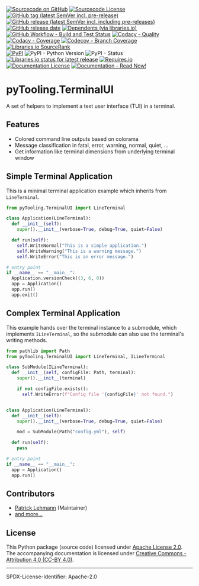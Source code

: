 [![Sourcecode on GitHub](https://img.shields.io/badge/pyTooling-pyTooling.TerminalUI-323131.svg?logo=github&longCache=true)](https://GitHub.com/pyTooling/pyTooling.TerminalUI)
[![Sourcecode License](https://img.shields.io/pypi/l/pyTooling.TerminalUI?logo=GitHub&label=code%20license)](LICENSE.md)
[![GitHub tag (latest SemVer incl. pre-release)](https://img.shields.io/github/v/tag/pyTooling/pyTooling.TerminalUI?logo=GitHub&include_prereleases)](https://GitHub.com/pyTooling/pyTooling.TerminalUI/tags)
[![GitHub release (latest SemVer incl. including pre-releases)](https://img.shields.io/github/v/release/pyTooling/pyTooling.TerminalUI?logo=GitHub&include_prereleases)](https://GitHub.com/pyTooling/pyTooling.TerminalUI/releases/latest)
[![GitHub release date](https://img.shields.io/github/release-date/pyTooling/pyTooling.TerminalUI?logo=GitHub)](https://GitHub.com/pyTooling/pyTooling.TerminalUI/releases)
[![Dependents (via libraries.io)](https://img.shields.io/librariesio/dependents/pypi/pyTooling.TerminalUI?logo=librariesdotio)](https://GitHub.com/pyTooling/pyTooling.TerminalUI/network/dependents)  
[![GitHub Workflow - Build and Test Status](https://img.shields.io/github/workflow/status/pyTooling/pyTooling.TerminalUI/Unit%20Testing,%20Coverage%20Collection,%20Package,%20Release,%20Documentation%20and%20Publish?label=Pipeline&logo=GitHub%20Actions&logoColor=FFFFFF)](https://GitHub.com/pyTooling/pyTooling.TerminalUI/actions/workflows/Pipeline.yml)
[![Codacy - Quality](https://img.shields.io/codacy/grade/e8a1b6e33d564f82927235e17fb26e93?logo=Codacy)](https://www.codacy.com/gh/pyTooling/pyTooling.TerminalUI)
[![Codacy - Coverage](https://img.shields.io/codacy/coverage/e8a1b6e33d564f82927235e17fb26e93?logo=Codacy)](https://www.codacy.com/gh/pyTooling/pyTooling.TerminalUI)
[![Codecov - Branch Coverage](https://img.shields.io/codecov/c/github/pyTooling/pyTooling.TerminalUI?logo=Codecov)](https://codecov.io/gh/pyTooling/pyTooling.TerminalUI)
[![Libraries.io SourceRank](https://img.shields.io/librariesio/sourcerank/pypi/pyTooling.TerminalUI?logo=librariesdotio)](https://libraries.io/github/pyTooling/pyTooling.TerminalUI/sourcerank)  
[![PyPI](https://img.shields.io/pypi/v/pyTooling.TerminalUI?logo=PyPI&logoColor=FBE072)](https://pypi.org/project/pyTooling.TerminalUI/)
![PyPI - Python Version](https://img.shields.io/pypi/pyversions/pyTooling.TerminalUI?logo=PyPI&logoColor=FBE072)
![PyPI - Status](https://img.shields.io/pypi/status/pyTooling.TerminalUI?logo=PyPI&logoColor=FBE072)
[![Libraries.io status for latest release](https://img.shields.io/librariesio/release/pypi/pyTooling.TerminalUI?logo=librariesdotio)](https://libraries.io/github/pyTooling/pyTooling.TerminalUI)
[![Requires.io](https://img.shields.io/requires/github/pyTooling/pyTooling.TerminalUI)](https://requires.io/github/pyTooling/pyTooling.TerminalUI/requirements/?branch=main)  
[![Documentation License](https://img.shields.io/badge/doc%20license-CC--BY%204.0-green?logo=readthedocs)](doc/Doc-License.rst)
[![Documentation - Read Now!](https://img.shields.io/badge/doc-read%20now%20%E2%9E%9A-blueviolet?logo=readthedocs)](https://pyTooling.GitHub.io/pyTooling.TerminalUI)

# pyTooling.TerminalUI

A set of helpers to implement a text user interface (TUI) in a terminal.

## Features
* Colored command line outputs based on colorama
* Message classification in fatal, error, warning, normal, quiet, ...
* Get information like terminal dimensions from underlying terminal window


## Simple Terminal Application

This is a minimal terminal application example which inherits from `LineTerminal`.

```python
from pyTooling.TerminalUI import LineTerminal

class Application(LineTerminal):
  def __init__(self):
    super().__init__(verbose=True, debug=True, quiet=False)

  def run(self):
    self.WriteNormal("This is a simple application.")
    self.WriteWarning("This is a warning message.")
    self.WriteError("This is an error message.")

# entry point
if __name__ == "__main__":
  Application.versionCheck((3, 6, 0))
  app = Application()
  app.run()
  app.exit()
```

## Complex Terminal Application

This example hands over the terminal instance to a submodule, which implements
`ILineTerminal`, so the submodule can also use the terminal's writing methods.

```python
from pathlib import Path
from pyTooling.TerminalUI import LineTerminal, ILineTerminal

class SubModule(ILineTerminal):
  def __init__(self, configFile: Path, terminal):
    super().__init__(terminal)

    if not configFile.exists():
      self.WriteError(f"Config file '{configFile}' not found.")


class Application(LineTerminal):
  def __init__(self):
    super().__init__(verbose=True, debug=True, quiet=False)

    mod = SubModule(Path("config.yml"), self)

  def run(self):
    pass

# entry point
if __name__ == "__main__":
  app = Application()
  app.run()
```


## Contributors

* [Patrick Lehmann](https://GitHub.com/Paebbels) (Maintainer)
* [and more...](https://GitHub.com/pyTooling/pyTooling.TerminalUI/graphs/contributors)


## License

This Python package (source code) licensed under [Apache License 2.0](LICENSE.md).  
The accompanying documentation is licensed under [Creative Commons - Attribution 4.0 (CC-BY 4.0)](doc/Doc-License.rst).


-------------------------

SPDX-License-Identifier: Apache-2.0
